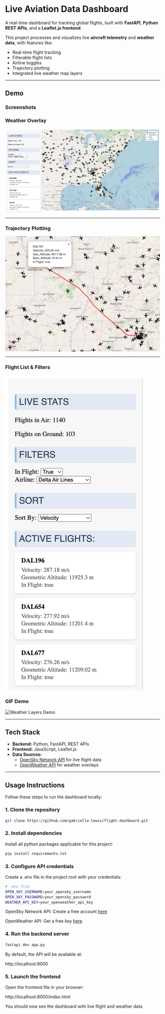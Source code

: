 # Live Aviation Data Dashboard  

A real-time dashboard for tracking global flights, built with **FastAPI**, **Python REST APIs**, and a **Leaflet.js frontend**.  

This project processes and visualizes live **aircraft telemetry** and **weather data**, with features like:  
- Real-time flight tracking  
- Filterable flight lists  
- Airline toggles  
- Trajectory plotting  
- Integrated live weather map layers  

---

## Demo  

### Screenshots  
<!-- | Flight List & Filters | Trajectory Plotting | Weather Overlay |  
|----------------------|---------------------|----------------|  
| ![Flight list screenshot](screenshots/flightList.png) | ![Trajectory plotting screenshot](screenshots/trajectory.png) | ![Weather overlay screenshot](screenshots/precipitation.png) |   -->


### Weather Overlay  
![Weather overlay screenshot](screenshots/precipitation.png) 

---

### Trajectory Plotting  
![Trajectory plotting screenshot](screenshots/trajectory.png) 

---

### Flight List & Filters  
![Flight list screenshot](screenshots/flightList.png)  



### GIF Demo  

![Weather Layers Demo](screenshots/weather.gif)  

---

## Tech Stack  

- **Backend:** Python, FastAPI, REST APIs  
- **Frontend:** JavaScript, Leaflet.js  
- **Data Sources:**  
  - [OpenSky Network API](https://opensky-network.org/) for live flight data  
  - [OpenWeather API](https://openweathermap.org/api) for weather overlays  

---

## Usage Instructions


Follow these steps to run the dashboard locally:  

### 1. Clone the repository  
```bash
git clone https://github.com/gabriella-lewis/flight-dashboard.git
```

### 2. Install dependencies
Install all python packages applicable for this project:
```bash
pip install requirements.txt
```


### 3. Configure API credentials

Create a .env file in the project root with your credentials:

```bash
# .env file
OPEN_SKY_USERNAME=your_opensky_username
OPEN_SKY_PASSWORD=your_opensky_password
WEATHER_API_KEY=your_openweather_api_key
```

OpenSky Network API: Create a free account [here](https://opensky-network.org/)

OpenWeather API: Get a free key [here](https://openweathermap.org/api)

### 4. Run the backend server
```bash
fastapi dev app.py
```


By default, the API will be available at:

http://localhost:8000

### 5. Launch the frontend

Open the frontend file in your browser:

http://localhost:8000/index.html


You should now see the dashboard with live flight and weather data
